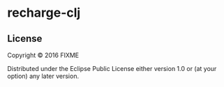 # recharge-clj


## License

Copyright © 2016 FIXME

Distributed under the Eclipse Public License either version 1.0 or (at
your option) any later version.
